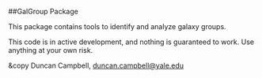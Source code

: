 ##GalGroup Package

This package contains tools to identify and analyze galaxy groups.

This code is in active development, and nothing is guaranteed to work.  Use anything at 
your own risk.

&copy Duncan Campbell, duncan.campbell@yale.edu